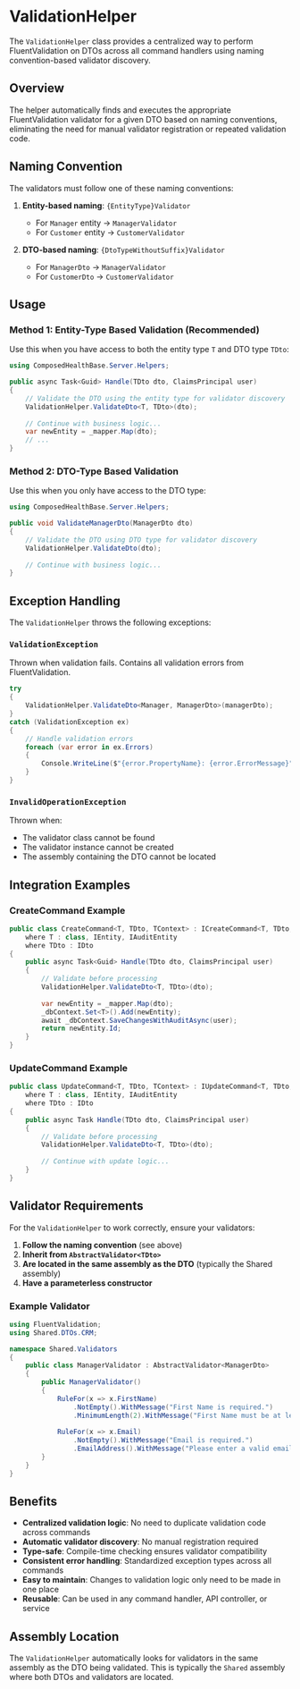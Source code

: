 # ValidationHelper

The `ValidationHelper` class provides a centralized way to perform FluentValidation on DTOs across all command handlers using naming convention-based validator discovery.

## Overview

The helper automatically finds and executes the appropriate FluentValidation validator for a given DTO based on naming conventions, eliminating the need for manual validator registration or repeated validation code.

## Naming Convention

The validators must follow one of these naming conventions:

1. **Entity-based naming**: `{EntityType}Validator`
   - For `Manager` entity → `ManagerValidator`
   - For `Customer` entity → `CustomerValidator`

2. **DTO-based naming**: `{DtoTypeWithoutSuffix}Validator`
   - For `ManagerDto` → `ManagerValidator`
   - For `CustomerDto` → `CustomerValidator`

## Usage

### Method 1: Entity-Type Based Validation (Recommended)

Use this when you have access to both the entity type `T` and DTO type `TDto`:

```csharp
using ComposedHealthBase.Server.Helpers;

public async Task<Guid> Handle(TDto dto, ClaimsPrincipal user)
{
    // Validate the DTO using the entity type for validator discovery
    ValidationHelper.ValidateDto<T, TDto>(dto);
    
    // Continue with business logic...
    var newEntity = _mapper.Map(dto);
    // ...
}
```

### Method 2: DTO-Type Based Validation

Use this when you only have access to the DTO type:

```csharp
using ComposedHealthBase.Server.Helpers;

public void ValidateManagerDto(ManagerDto dto)
{
    // Validate the DTO using DTO type for validator discovery
    ValidationHelper.ValidateDto(dto);
    
    // Continue with business logic...
}
```

## Exception Handling

The `ValidationHelper` throws the following exceptions:

### `ValidationException`
Thrown when validation fails. Contains all validation errors from FluentValidation.

```csharp
try
{
    ValidationHelper.ValidateDto<Manager, ManagerDto>(managerDto);
}
catch (ValidationException ex)
{
    // Handle validation errors
    foreach (var error in ex.Errors)
    {
        Console.WriteLine($"{error.PropertyName}: {error.ErrorMessage}");
    }
}
```

### `InvalidOperationException`
Thrown when:
- The validator class cannot be found
- The validator instance cannot be created
- The assembly containing the DTO cannot be located

## Integration Examples

### CreateCommand Example

```csharp
public class CreateCommand<T, TDto, TContext> : ICreateCommand<T, TDto, TContext>
    where T : class, IEntity, IAuditEntity
    where TDto : IDto
{
    public async Task<Guid> Handle(TDto dto, ClaimsPrincipal user)
    {
        // Validate before processing
        ValidationHelper.ValidateDto<T, TDto>(dto);
        
        var newEntity = _mapper.Map(dto);
        _dbContext.Set<T>().Add(newEntity);
        await _dbContext.SaveChangesWithAuditAsync(user);
        return newEntity.Id;
    }
}
```

### UpdateCommand Example

```csharp
public class UpdateCommand<T, TDto, TContext> : IUpdateCommand<T, TDto, TContext>
    where T : class, IEntity, IAuditEntity
    where TDto : IDto
{
    public async Task Handle(TDto dto, ClaimsPrincipal user)
    {
        // Validate before processing
        ValidationHelper.ValidateDto<T, TDto>(dto);
        
        // Continue with update logic...
    }
}
```

## Validator Requirements

For the `ValidationHelper` to work correctly, ensure your validators:

1. **Follow the naming convention** (see above)
2. **Inherit from `AbstractValidator<TDto>`**
3. **Are located in the same assembly as the DTO** (typically the Shared assembly)
4. **Have a parameterless constructor**

### Example Validator

```csharp
using FluentValidation;
using Shared.DTOs.CRM;

namespace Shared.Validators
{
    public class ManagerValidator : AbstractValidator<ManagerDto>
    {
        public ManagerValidator()
        {
            RuleFor(x => x.FirstName)
                .NotEmpty().WithMessage("First Name is required.")
                .MinimumLength(2).WithMessage("First Name must be at least 2 characters.");
                
            RuleFor(x => x.Email)
                .NotEmpty().WithMessage("Email is required.")
                .EmailAddress().WithMessage("Please enter a valid email address.");
        }
    }
}
```

## Benefits

- **Centralized validation logic**: No need to duplicate validation code across commands
- **Automatic validator discovery**: No manual registration required
- **Type-safe**: Compile-time checking ensures validator compatibility
- **Consistent error handling**: Standardized exception types across all commands
- **Easy to maintain**: Changes to validation logic only need to be made in one place
- **Reusable**: Can be used in any command handler, API controller, or service

## Assembly Location

The `ValidationHelper` automatically looks for validators in the same assembly as the DTO being validated. This is typically the `Shared` assembly where both DTOs and validators are located.
